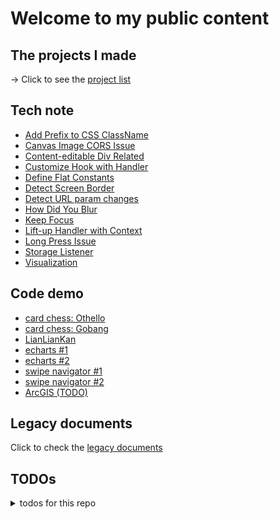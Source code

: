 # Welcome to my public content

## The projects I made

-> Click to see the [project list](./work-summary/the-projects-i-made.md)

## Tech note

- [Add Prefix to CSS ClassName](./tech-note/add-prefix-to-css-classname.md)  
- [Canvas Image CORS Issue](./tech-note/canvas-image-cors-issue.md)  
- [Content-editable Div Related](./tech-note/content-editable-div-related.md)  
- [Customize Hook with Handler](./tech-note/customize-hook-with-handler.md)  
- [Define Flat Constants](./tech-note/define-flat-constants.md)  
- [Detect Screen Border](./tech-note/detect-screen-border.md)  
- [Detect URL param changes](./tech-note/detect-url-param-changes.md)  
- [How Did You Blur](./tech-note/how-did-you-blur.md)  
- [Keep Focus](./tech-note/keep-focus.md)  
- [Lift-up Handler with Context](./tech-note/lift-up-handler-with-context.md)  
- [Long Press Issue](./tech-note/long-press-issue.md)  
- [Storage Listener](./tech-note/storage-listener.md)  
- [Visualization](./tech-note/visualization.md)  

## Code demo

- [card chess: Othello](https://codesandbox.io/s/card-chess-pass-othello-4l8pn)  
- [card chess: Gobang](https://codesandbox.io/s/card-chess-pass-gobang-bfq1r)  
- [LianLianKan](https://codesandbox.io/s/lianliankan-demo-xsx87)  
- [echarts #1](https://codesandbox.io/s/echarts-for-react-rounds-demo-dyxvr)  
- [echarts #2](https://codesandbox.io/s/echarts-for-react-pie-doughnut-with-icon-demo-9c1m9)  
- [swipe navigator #1](https://codesandbox.io/s/react-swipe-with-navigator-demo-8yhvq)  
- [swipe navigator #2](https://codesandbox.io/s/react-swipe-with-navigator-demo-2-j984l)  
- [ArcGIS (TODO)](https://github.com/ibarapascal/epicenter-view)  

## Legacy documents

Click to check the [legacy documents](./work-summary/the-legacy-docs.md)

## TODOs

<details>

<summary>todos for this repo</summary>

---

for the docs project

- generate router from markdown folders  
- prefix processors for labels  
  - code-demo  
  - tech-notes  
  - work-summary  
- add filter for labels and search function  
- customize the styles with TailwindCSS  
- make it responsive  
- make a template repo to create a docs system!-> like React Beta  

later on

- publish & maintain  
- clean the previous content  
- pin in github, link to other places  

for the self-usage, summarize:

- tools
  - chrome extensions  
  - IDE extensions  
  - apps  
- configs
  - IDE  
- templates  
  - PR/Issue  
  - JIRA  
  - repo README  
  - public package  
  - react project with vite & lint  

</details>
